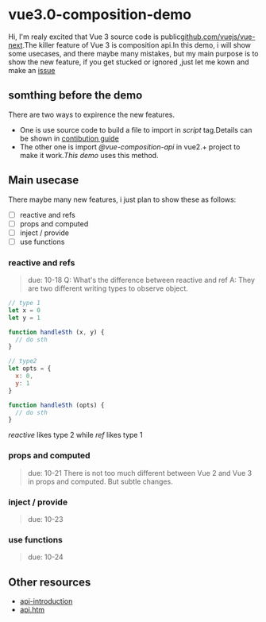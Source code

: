 # vue3.0-composition-demo

Hi, I'm realy excited that Vue 3 source code is public[github.com/vuejs/vue-next](https://github.com/vuejs/vue-next).The killer feature of Vue 3 is composition api.In this demo, i will show some usecases, and there maybe many mistakes, but my main purpose is to show the new feature, if you get stucked or ignored ,just let me kown and make an [issue](https://github.com/horrylala/vue3.0-composition-demo/issues/new)

## somthing before the demo
There are two ways to expirence the new features.
- One is use source code to build a file to import in *script* tag.Details can be shown in [contibution guide](https://github.com/vuejs/vue-next/blob/master/.github/contributing.md#project-structure)
- The other one is import *@vue-composition-api* in vue2.+ project to make it work.*This demo* uses this method.

## Main usecase
There maybe many new features, i just plan to show these as follows:

- [ ] reactive and refs
- [ ] props and computed
- [ ] inject / provide
- [ ] use functions

### reactive and refs
> due: 10-18
Q: What's the difference between reactive and ref
A: They are two different writing types to observe object.

```javascript
// type 1
let x = 0
let y = 1

function handleSth (x, y) {
  // do sth
}

// type2
let opts = {
  x: 0,
  y: 1
}

function handleSth (opts) {
  // do sth
}
```

*reactive* likes type 2 while *ref* likes type 1

### props and computed
> due: 10-21
There is  not too much different between Vue 2 and Vue 3 in props and computed.
But subtle changes.

### inject / provide
> due: 10-23

### use functions
> due: 10-24

## Other resources
- [api-introduction](https://vue-composition-api-rfc.netlify.com/#api-introduction)
- [api.htm](https://vue-composition-api-rfc.netlify.com/api.html#setup)
